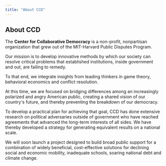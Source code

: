 ```yaml
---
title: "About CCD"
---
```


## About CCD

The **Center for Collaborative Democracy** is a non-profit, nonpartisan organization that grew out of the MIT-Harvard Public Disputes Program.  

Our mission is to develop innovative methods by which our society can resolve critical problems that established institutions, inside government and out, are failing to remedy.

To that end, we integrate insights from leading thinkers in game theory, behavioral economics and conflict resolution.  

At this time, we are focused on bridging differences among an increasingly polarized and angry American public, creating a shared vision of our country's future, and thereby preventing the breakdown of our democracy. 

To develop a practical plan for achieving that goal, CCD has done extensive research on political adversaries outside of government who have reached agreements that advanced the long-term interests of all sides. We have thereby developed a strategy for generating equivalent results on a national scale. 

We will soon launch a project designed to build broad public support for a combination of widely beneficial, cost-effective solutions for declining social and economic mobility, inadequate schools, soaring national debt and climate change.  
